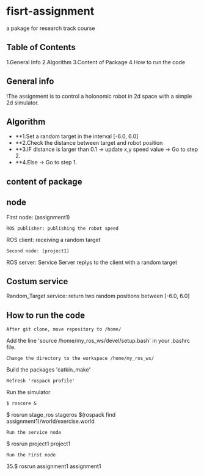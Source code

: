 # fisrt-assignment
a pakage for research track course
## Table of Contents
1.General Info 
2.Algorithm
3.Content of Package 
4.How to run the code
## General info
!The assignment is to control a holonomic robot in 2d space with a simple 2d simulator.
## Algorithm
- **1.Set a random target in the interval [-6.0, 6.0]
- **2.Check the distance between target and robot position
- **3.IF distance is larger than 0.1 -> update x,y speed value -> Go to step 2.
- **4.Else -> Go to step 1.
## content of package
## node
First node: (assignment1)
```
ROS publisher: publishing the robot speed
```
ROS client: receiving a random target
```
Second node: (project1)
```
ROS server: Service Server replys to the client with a random target
## Costum service
Random_Target service: return two random positions between [-6.0, 6.0]
## How to run the code
```
After git clone, move repository to /home/
```
Add the line 'source /home/my_ros_ws/devel/setup.bash' in your .bashrc file.
```
Change the directory to the workspace /home/my_ros_ws/
```
Build the packages 'catkin_make'
```
Refresh 'rospack profile'
```
Run the simulator
```
$ roscore &
```
$ rosrun stage_ros stageros $(rospack find assignment1)/world/exercise.world
```
Run the service node
```
$ rosrun project1 project1
```
Run the First node
```
35.$ rosrun assignment1 assignment1
